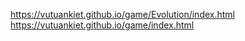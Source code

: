 https://vutuankiet.github.io/game/Evolution/index.html
https://vutuankiet.github.io/game/index.html

